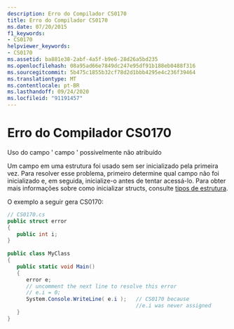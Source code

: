 ```yaml
---
description: Erro do Compilador CS0170
title: Erro do Compilador CS0170
ms.date: 07/20/2015
f1_keywords:
- CS0170
helpviewer_keywords:
- CS0170
ms.assetid: ba881e38-2abf-4a5f-b9e6-28d26a5bd235
ms.openlocfilehash: 08a95ad66e7849dc247e95df91b188eb0488f316
ms.sourcegitcommit: 5b475c1855b32cf78d2d1bbb4295e4c236f39464
ms.translationtype: MT
ms.contentlocale: pt-BR
ms.lasthandoff: 09/24/2020
ms.locfileid: "91191457"
---
```

# <a name="compiler-error-cs0170"></a>Erro do Compilador CS0170

Uso do campo ' campo ' possivelmente não atribuído  
  
 Um campo em uma estrutura foi usado sem ser inicializado pela primeira vez. Para resolver esse problema, primeiro determine qual campo não foi inicializado e, em seguida, inicialize-o antes de tentar acessá-lo. Para obter mais informações sobre como inicializar structs, consulte [tipos de estrutura](../language-reference/builtin-types/struct.md).
  
 O exemplo a seguir gera CS0170:  
  
```csharp  
// CS0170.cs  
public struct error  
{  
   public int i;  
}  
  
public class MyClass  
{  
   public static void Main()  
   {  
      error e;  
      // uncomment the next line to resolve this error  
      // e.i = 0;  
      System.Console.WriteLine( e.i );   // CS0170 because
                                         //e.i was never assigned  
   }  
}  
```
